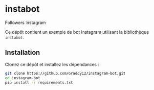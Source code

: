# instabot
Followers Instagram

Ce dépôt contient un exemple de bot Instagram utilisant la bibliothèque `instabot`.

## Installation

Clonez ce dépôt et installez les dépendances :

```bash
git clone https://github.com/Graddy12/instagram-bot.git
cd instagram-bot
pip install -r requirements.txt

